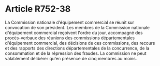 # Article R752-38

La Commission nationale d'équipement commercial se réunit sur convocation de son président.   Les membres de la Commission nationale d'équipement commercial reçoivent l'ordre du jour, accompagné des procès-verbaux des réunions des commissions départementales d'équipement commercial, des décisions de ces commissions, des recours et des rapports des directions départementales de la concurrence, de la consommation et de la répression des fraudes.   La commission ne peut valablement délibérer qu'en présence de cinq membres au moins.